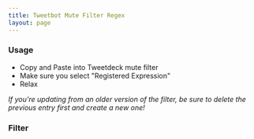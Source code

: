 ```yaml
---
title: Tweetbot Mute Filter Regex
layout: page
---
```


### Usage

- Copy and Paste into Tweetdeck mute filter
- Make sure you select "Registered Expression"
- Relax

_If you're updating from an older version of the filter, be sure to delete the previous entry first and create a new one!_

### Filter

<script src="https://gist.github.com/vmstan/1ba3a5a161b6c3f462e654d4b362b3c0.js"></script>

